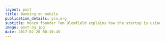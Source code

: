 ```yaml
---
layout: post
title: Banking on mobile 
publication_details: ycn.org
subtitle: Monzo founder Tom Blomfield explains how the startup is using service design to help make banking more useful, and leveraging word of mouth to build its user base along the way.
image: post-bg.jpg
date: 2017-02-20 00:10:45
---
```

